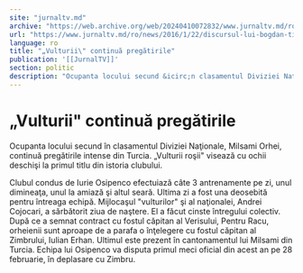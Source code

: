 ```yaml
---
site: "jurnaltv.md"
archive: "https://web.archive.org/web/20240410072832/www.jurnaltv.md/ro/news/2016/1/22/discursul-lui-bogdan-tirdea-10186549/"
url: "https://www.jurnaltv.md/ro/news/2016/1/22/discursul-lui-bogdan-tirdea-10186549/"
language: ro
title: "„Vulturii\" continuă pregătirile"
publication: '[[JurnalTV]]'
section: politic
description: "Ocupanta locului secund &icirc;n clasamentul Diviziei Naţionale, Milsami Orhei, continuă pregătirile intense din Turcia. &bdquo;Vulturii roşii\" visează..."
---
```


# „Vulturii" continuă pregătirile

Ocupanta locului secund în clasamentul Diviziei Naţionale, Milsami Orhei, continuă pregătirile intense din Turcia. „Vulturii roşii" visează cu ochii deschişi la primul titlu din istoria clubului.

Clubul condus de Iurie Osipenco efectuiază câte 3 antrenamente pe zi, unul dimineaţa, unul la amiază şi altul seară. Ultima zi a fost una deosebită pentru întreaga echipă. Mijlocaşul "vulturilor" şi al naţionalei, Andrei Cojocari, a sărbătorit ziua de naştere. El a făcut cinste întregului colectiv. După ce a semnat contract cu fostul căpitan al Verisului, Pentru Racu, orheienii sunt aproape de a parafa o înţelegere cu fostul căpitan al Zimbrului, Iulian Erhan. Ultimul este prezent în cantonamentul lui Milsami din Turcia. Echipa lui Osipenco va disputa primul meci oficial din acest an pe 28 februarie, în deplasare cu Zimbru.